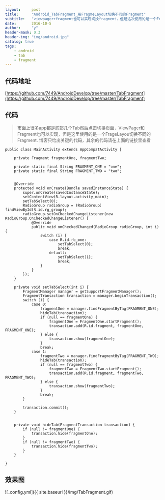 ```yaml
---
layout:     post
title:      "Android_TabFragment_用FragmeLayout切换不同的Fragment"
subtitle:   "viewpager+fragment也可以实现切换fragment，但是这次使用的是一个FrameLayout去切换不同的fragment"
date:       2016-10-5
author:     "y"
header-mask: 0.3
header-img: "img/android.jpg"
catalog: true
tags:
    - android
    - tab
    - fragment
---
```




## 代码地址 
[https://github.com/7449/AndroidDevelop/tree/master/TabFragment](https://github.com/7449/AndroidDevelop/tree/master/TabFragment)

## 代码
>市面上很多app都是底部几个Tab然后点击切换页面，ViewPager和Fragment也可以实现，但是这里使用的是一个FrageLayou切换不同的Fragment.
博客只给出关键的代码，其余的代码请在上面的链接里查看

	public class MainActivity extends AppCompatActivity {
	
	    private Fragment fragmentOne, fragmentTwo;
	
	    private static final String FRAGMENT_ONE = "one";
	    private static final String FRAGMENT_TWO = "two";
	
	
	    @Override
	    protected void onCreate(Bundle savedInstanceState) {
	        super.onCreate(savedInstanceState);
	        setContentView(R.layout.activity_main);
	        setTabSelect(0);
	        RadioGroup radioGroup = (RadioGroup) findViewById(R.id.rg_group);
	        radioGroup.setOnCheckedChangeListener(new RadioGroup.OnCheckedChangeListener() {
	            @Override
	            public void onCheckedChanged(RadioGroup radioGroup, int i) {
	                switch (i) {
	                    case R.id.rb_one:
	                        setTabSelect(0);
	                        break;
	                    default:
	                        setTabSelect(1);
	                        break;
	                }
	            }
	        });
	    }
	
	    private void setTabSelect(int i) {
	        FragmentManager manager = getSupportFragmentManager();
	        FragmentTransaction transaction = manager.beginTransaction();
	        switch (i) {
	            case 0:
	                fragmentOne = manager.findFragmentByTag(FRAGMENT_ONE);
	                hideTab(transaction);
	                if (null == fragmentOne) {
	                    fragmentOne = FragmentOne.startFragment();
	                    transaction.add(R.id.fragment, fragmentOne, FRAGMENT_ONE);
	                } else {
	                    transaction.show(fragmentOne);
	                }
	                break;
	            case 1:
	                fragmentTwo = manager.findFragmentByTag(FRAGMENT_TWO);
	                hideTab(transaction);
	                if (null == fragmentTwo) {
	                    fragmentTwo = FragmentTwo.startFragment();
	                    transaction.add(R.id.fragment, fragmentTwo, FRAGMENT_TWO);
	                } else {
	                    transaction.show(fragmentTwo);
	                }
	                break;
	        }
	
	        transaction.commit();
	    }
	
	
	    private void hideTab(FragmentTransaction transaction) {
	        if (null != fragmentOne) {
	            transaction.hide(fragmentOne);
	        }
	        if (null != fragmentTwo) {
	            transaction.hide(fragmentTwo);
	        }
	    }
	
	}

## 效果图
![_config.yml]({{ site.baseurl }}/img/TabFragment.gif)

